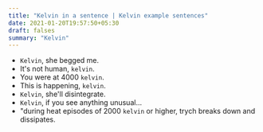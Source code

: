 ```yaml
---
title: "Kelvin in a sentence | Kelvin example sentences"
date: 2021-01-20T19:57:50+05:30
draft: falses
summary: "Kelvin"
---
```

- `Kelvin`, she begged me.
- It's not human, `kelvin`.
- You were at 4000 `kelvin`.
- This is happening, `kelvin`.
- `Kelvin`, she'll disintegrate.
- `Kelvin`, if you see anything unusual...
- "during heat episodes of 2000 `kelvin` or higher, trych breaks down and dissipates.
                 
